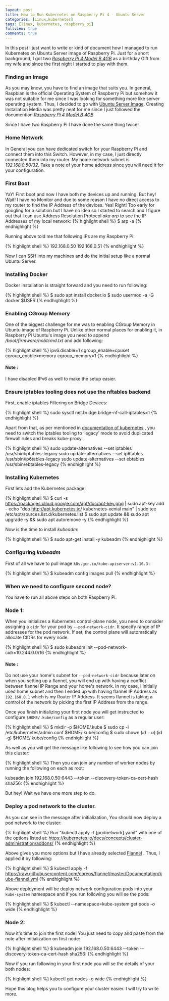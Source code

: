 ```yaml
---
layout: post
title: How to Run Kubernetes on Raspberry Pi 4 - Ubuntu Server
categories: [Linux,kubernetes]
tags: [linux, kubernetes, raspberry_pi]
fullview: true
comments: true
---
```


In this post I just want to write or kind of document how I managed to run Kubernetes on Ubuntu Server image of Raspberry Pi. Just for a short background, I got two _<a href="https://www.raspberrypi.org/products/raspberry-pi-4-model-b/">Raspberry Pi 4 Model B 4GB</a>_ as a birthday Gift from my wife and since the first night I started to play with them.

### Finding an Image

As you may know, you have to find an image that suits you. In general, Raspbian is the official Operating System of Raspberry Pi but somehow it was not suitable for me since I was looking for something more like server operating system. Thus, I decided to go with <a href="https://ubuntu.com/download/raspberry-pi">Ubuntu Server Image</a>. Creating Installation Media was pretty neat for me since I just followed the documention _<a href="https://ubuntu.com/download/iot/installation-media">Raspberry Pi 4 Model B 4GB</a>_

Since I have two Raspberry Pi I have done the same thing twice!

### Home Network

In General you can have dedicated switch for your Raspberry Pi and connect them into this Switch. However, in my case, I just directly connected them into my router. My home network subnet is _192.168.0.50/32_. Take a note of your home address since you will need it for your configuration.

### First Boot

YaY! First boot and now I have both my devices up and running. But hey! Wait! I have no Monitor and due to some reason I have no direct access to my router to find the IP Address of the devices. Yes! Right! Too early for googling for a solution but I have no idea so I started to search and I figure out that I can use Address Resolution Protocol _aka arp_ to see the IP Addresses of my local network: 
{% highlight shell %}
$ arp -a
{% endhighlight %}

Running above told me that following IPs are my Raspberry Pi:

{% highlight shell %}
192.168.0.50
192.168.0.51
{% endhighlight %}

Now I can SSH into my machines and do the initial setup like a normal Ubuntu Server.

### Installing Docker

Docker installation is straight forward and you need to run following:

{% highlight shell %}
$ sudo apt install docker.io
$ sudo usermod -a -G docker $USER
{% endhighlight %}

### Enabling CGroup Memory

One of the biggest challenge for me was to enabling CGroup Memory in Ubuntu image of Raspberry Pi. Unlike other normal places for enabling it, in Raspberry Pi Ubuntu's image you need to append */boot/firmware/nobtcmd.txt* and add following:

{% highlight shell %}
ipv6.disable=1 cgroup_enable=cpuset cgroup_enable=memory cgroup_memory=1
{% endhighlight %}

#### Note : 
I have disabled IPv6 as well to make the setup easier.


### Ensure iptables tooling does not use the nftables backend

First, enable iptables Filtering on Bridge Devices:

{% highlight shell %}
sudo sysctl net.bridge.bridge-nf-call-iptables=1
{% endhighlight %}

Apart from that, as per mentioned in <a href="https://kubernetes.io/docs/setup/production-environment/tools/kubeadm/install-kubeadm/#ensure-iptables-tooling-does-not-use-the-nftables-backend">documentation of kubernetes</a> , you need to switch the iptables tooling to ‘legacy’ mode to avoid duplicated firewall rules and breaks kube-proxy.

{% highlight shell %}
sudo update-alternatives --set iptables /usr/sbin/iptables-legacy
sudo update-alternatives --set ip6tables /usr/sbin/ip6tables-legacy
sudo update-alternatives --set ebtables /usr/sbin/ebtables-legacy
{% endhighlight %}

### Installing Kubernetes

First lets add the Kubernetes package:

{% highlight shell %}
$ curl -s https://packages.cloud.google.com/apt/doc/apt-key.gpg | sudo apt-key add -
echo "deb http://apt.kubernetes.io/ kubernetes-xenial main" | sudo tee /etc/apt/sources.list.d/kubernetes.list
$ sudo apt update && sudo apt upgrade -y && sudo apt autoremove -y
{% endhighlight %}

Now is the time to install _kubeadm_:

{% highlight shell %}
$ sudo apt-get install -y kubeadm
{% endhighlight %}

### Configuring _kubeadm_

First of all we have to pull image `k8s.gcr.io/kube-apiserver:v1.16.3` :

{% highlight shell %}
$ kubeadm config images pull
{% endhighlight %}

### When we need to configure second node?

You have to run all above steps on both Raspberry Pi.

### Node 1:

When you initializes a Kubernetes control-plane node, you need to consider assigning a `cidr` for your pod by `--pod-network-cidr`. It specify range of IP addresses for the pod network. If set, the control plane will automatically allocate CIDRs for every node.

{% highlight shell %}
$ sudo kubeadm init --pod-network-cidr=10.244.0.0/16
{% endhighlight %}

#### Note :

Do not use your home's subnet for `--pod-network-cidr` because later on when you setting up a flannel, you will end up with having a conflict between flannel IP Range and your home's network. In my case, I initially used home subnet and then I ended up with having flannel IP Address as `192.168.0.1` which is my Router IP Address. It seems flannel is taking a control of the network by picking the first IP Address from the range.

Once you finish initializing your first node you will get instructed to configure `$HOME/.kube/config` as a regular user:

{% highlight shell %}
$ mkdir -p $HOME/.kube
$ sudo cp -i /etc/kubernetes/admin.conf $HOME/.kube/config
$ sudo chown $(id -u):$(id -g) $HOME/.kube/config
{% endhighlight %}

As well as you will get the message like following to see how you can join this cluster:

{% highlight shell %}
Then you can join any number of worker nodes by running the following on each as root:

kubeadm join 192.168.0.50:6443 --token <token here> --discovery-token-ca-cert-hash sha256:<hash value here>
{% endhighlight %}

But hey! Wait we have one more step to do.

### Deploy a pod network to the cluster.

As you can see in the message after initialization, You should now deploy a pod network to the cluster:

{% highlight shell %}
Run "kubectl apply -f [podnetwork].yaml" with one of the options listed at:
  https://kubernetes.io/docs/concepts/cluster-administration/addons/
{% endhighlight %}

Above gives you more options but I have already selected <a href="https://github.com/coreos/flannel/blob/master/Documentation/kubernetes.md">Flannel</a> . Thus, I applied it by following:

{% highlight shell %}
$ kubectl apply -f https://raw.githubusercontent.com/coreos/flannel/master/Documentation/kube-flannel.yml
{% endhighlight %}

Above deployment will be deploy network configuration pods into your `kube-system` namespace and if you run following you will se the pods:

{% highlight shell %}
$ kubectl --namespace=kube-system get pods -o wide
{% endhighlight %}

### Node 2:

Now it's time to join the first node! You just need to copy and paste from the note after initialization on first node:

{% highlight shell %}
$ kubeadm join 192.168.0.50:6443 --token <token here> --discovery-token-ca-cert-hash sha256:<hash value here>
{% endhighlight %}

Now if you run following in your first node you will se the details of your both nodes:

{% highlight shell %}
kubectl get nodes -o wide
{% endhighlight %}

Hope this blog helps you to configure your cluster easier. I will try to write more.